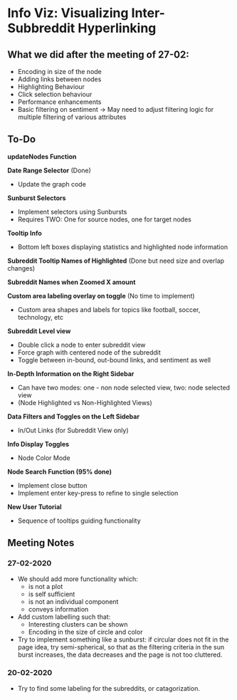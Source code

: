 # Info Viz: Visualizing Inter-Subbreddit Hyperlinking
## What we did after the meeting of 27-02:
- Encoding in size of the node
- Adding links between nodes
- Highlighting Behaviour
- Click selection behaviour
- Performance enhancements
- Basic filtering on sentiment -> May need to adjust filtering logic for multiple filtering of various attributes

## To-Do
__updateNodes Function__  

__Date Range Selector__  (Done)
+ Update the graph code

__Sunburst Selectors__  
+ Implement selectors using Sunbursts
+ Requires TWO: One for source nodes, one for target nodes

__Tooltip Info__
+ Bottom left boxes displaying statistics and highlighted node information

__Subreddit Tooltip Names of Highlighted__  (Done but need size and overlap changes)

__Subreddit Names when Zoomed X amount__  

__Custom area labeling overlay on toggle__  (No time to implement)
+ Custom area shapes and labels for topics like football, soccer, technology, etc

__Subreddit Level view__  
+ Double click a node to enter subreddit view
+ Force graph with centered node of the subreddit
+ Toggle between in-bound, out-bound links, and sentiment as well

__In-Depth Information on the Right Sidebar__  
+ Can have two modes: one - non node selected view, two: node selected view
+ (Node Highlighted vs Non-Highlighted Views)

__Data Filters and Toggles on the Left Sidebar__  
+ In/Out Links (for Subreddit View only)

__Info Display Toggles__  
+ Node Color Mode

__Node Search Function (95% done)__  
- Implement close button  
- Implement enter key-press to refine to single selection

__New User Tutorial__  
+ Sequence of tooltips guiding functionality

## Meeting Notes
### 27-02-2020
- We should add more functionality which:
    - is not a plot
    - is self sufficient
    - is not an individual component
    - conveys information
 - Add custom labelling such that:
    - Interesting clusters can be shown
    - Encoding in the size of circle and color
 - Try to implement something like a sunburst: if circular does not fit in the page idea, try semi-spherical, so that as the filtering criteria in the sun burst increases, the data decreases and the page is not too cluttered. 

### 20-02-2020
   - Try to find some labeling for the subreddits, or catagorization.
   
